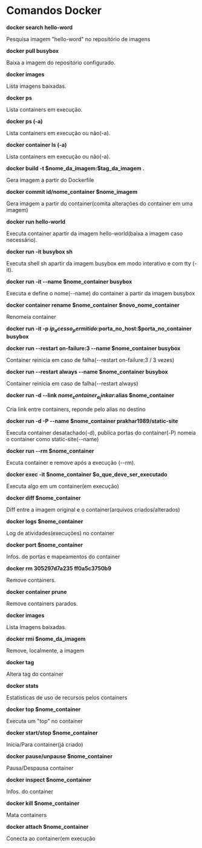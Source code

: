# Comandos Docker
**docker search hello-word**

Pesquisa imagem "hello-word" no repositório de imagens

**docker pull busybox**

Baixa a imagem do repositório configurado.

**docker images**

Lista imagens baixadas.

**docker ps**

Lista containers em execução.

**docker ps (-a)**

Lista containers em execução ou não(-a).

**docker container ls (-a)**

Lista containers em execução ou não(-a).

**docker build -t \$nome_da_imagem:\$tag_da_imagem .**

Gera imagem a partir do Dockerfile

**docker commit id/nome_container $nome_imagem**

Gera imagem a partir do container(comita alterações do container em uma imagem)

**docker run hello-world**

Executa container apartir da imagem hello-world(baixa a imagem caso necessário).

**docker run -it busybox sh**

Executa shell sh apartir da imagem busybox em modo interativo e com tty (-it).

**docker run -it --name $nome_container busybox**

Executa e define o nome(--name) do container a partir da imagem busybox

**docker container rename $nome_container  $novo_nome_container**

Renomeia container

**docker run -it -p $ip_acesso_permitido:$porta_no_host:$porta_no_container busybox**

**docker run --restart on-failure:3 --name $nome_container busybox**

Container reinicia em caso de falha(--restart on-failure:3 / 3 vezes)

**docker run --restart always --name $nome_container busybox**

Container reinicia em caso de falha(--restart always)

**docker run -d --link $nome_container_a_linkar:$alias $nome_container**

Cria link entre containers, reponde pelo alias no destino

**docker run -d -P --name $nome_container prakhar1989/static-site**

Executa container desatachado(-d), publica portas do container(-P) nomeia o container como static-site(--name)

**docker run --rm $nome_container**

Excuta container e remove após a execução (--rm).

**docker exec -it $nome_container $o_que_deve_ser_executado**

Executa algo em um container(em execução)

**docker diff $nome_container**

Diff entre a imagem original e o container(arquivos criados/alterados)

**docker logs $nome_container**

Log de atividades(execuções) no container

**docker port $nome_container**

Infos. de portas e mapeamentos do container

**docker rm 305297d7a235 ff0a5c3750b9**

Remove containers.

**docker container prune**

Remove containers parados.

**docker images**

Lista imagens baixadas.

**docker rmi $nome_da_imagem**

Remove, localmente, a imagem

**docker tag**

Altera tag do container

**docker stats**

Estatisticas de uso de recursos pelos containers

**docker top $nome_container**

Executa um "top" no container

**docker start/stop $nome_container**

Inicia/Para container(já criado)

**docker pause/unpause $nome_container**

Pausa/Despausa container

**docker inspect $nome_container**

Infos. do container

**docker kill $nome_container**

Mata containers

**docker attach $nome_container**

Conecta ao container(em execução
